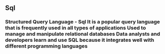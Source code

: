 ## Sql

### Structured Query Language - Sql It is a popular query language that is frequently used in all types of applications Used to manage and manipulate relational databases Data analysts and developers learn and use SQL because it integrates well with different programming languages
